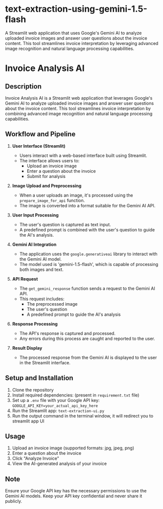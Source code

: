 # text-extraction-using-gemini-1.5-flash
 A Streamlit web application that uses Google's Gemini AI to analyze uploaded invoice images and answer user questions about the invoice content. This tool streamlines invoice interpretation by leveraging advanced image recognition and natural language processing capabilities.

 # Invoice Analysis AI

## Description
Invoice Analysis AI is a Streamlit web application that leverages Google's Gemini AI to analyze uploaded invoice images and answer user questions about the invoice content. This tool streamlines invoice interpretation by combining advanced image recognition and natural language processing capabilities.

## Workflow and Pipeline

1. **User Interface (Streamlit)**
   - Users interact with a web-based interface built using Streamlit.
   - The interface allows users to:
     - Upload an invoice image
     - Enter a question about the invoice
     - Submit for analysis

2. **Image Upload and Preprocessing**
   - When a user uploads an image, it's processed using the `prepare_image_for_api` function.
   - The image is converted into a format suitable for the Gemini AI API.

3. **User Input Processing**
   - The user's question is captured as text input.
   - A predefined prompt is combined with the user's question to guide the AI's analysis.

4. **Gemini AI Integration**
   - The application uses the `google.generativeai` library to interact with the Gemini AI model.
   - The model used is 'gemini-1.5-flash', which is capable of processing both images and text.

5. **API Request**
   - The `get_gemini_response` function sends a request to the Gemini AI API.
   - This request includes:
     - The preprocessed image
     - The user's question
     - A predefined prompt to guide the AI's analysis

6. **Response Processing**
   - The API's response is captured and processed.
   - Any errors during this process are caught and reported to the user.

7. **Result Display**
   - The processed response from the Gemini AI is displayed to the user in the Streamlit interface.

## Setup and Installation

1. Clone the repository
2. Install required dependencies: (present in `requirement.txt` file)
3. Set up a `.env` file with your Google API key: `GOOGLE_API_KEY=your_actual_api_key_here`
4. Run the Streamlit app: `text-extraction-ui.py`
5. Run the output command in the terminal window, it will redirect you to streamlit app UI

## Usage

1. Upload an invoice image (supported formats: jpg, jpeg, png)
2. Enter a question about the invoice
3. Click "Analyze Invoice"
4. View the AI-generated analysis of your invoice


## Note
Ensure your Google API key has the necessary permissions to use the Gemini AI models. Keep your API key confidential and never share it publicly.
